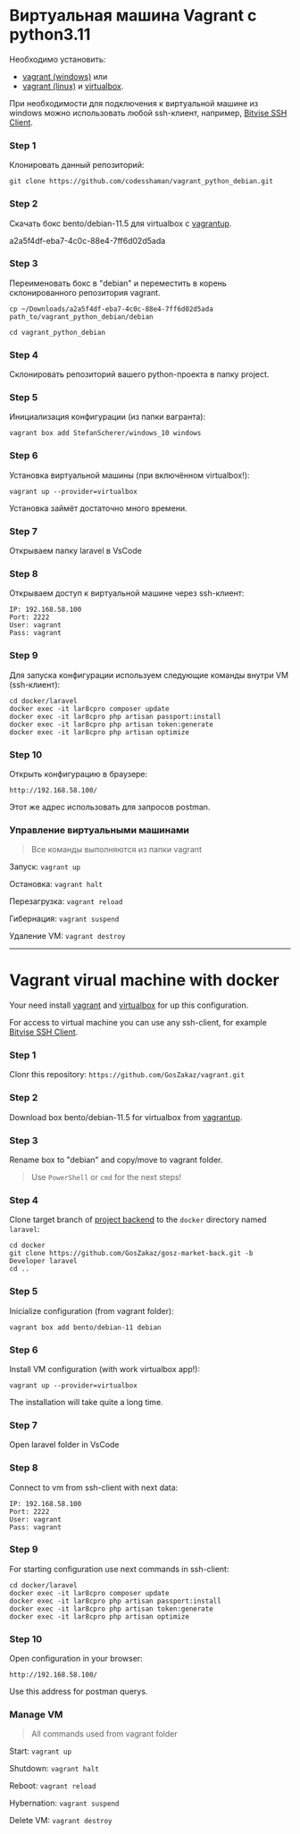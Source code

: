 # Виртуальная машина Vagrant c python3.11

Необходимо установить:
- [vagrant (windows)](https://cloud.mail.ru/public/Vvjh/TyWnCn8h9 "vagrant") 
или
- [vagrant (linux)](https://github.com/hashicorp/vagrant-installers/releases/tag/v2.3.4.dev%2Bmain "vagrant") 
и [virtualbox](https://www.virtualbox.org/ "virtualbox").

При необходимости для подключения к виртуальной машине из windows можно использовать любой ssh-клиент, например, [Bitvise SSH Client](https://www.bitvise.com/ssh-client-download "Bitvise").

### Step 1

Клонировать данный репозиторий:

``git clone https://github.com/codesshaman/vagrant_python_debian.git``

### Step 2

Скачать бокс bento/debian-11.5 для virtualbox с [vagrantup](https://app.vagrantup.com/denirow/boxes/winxp "vagrantup").

a2a5f4df-eba7-4c0c-88e4-7ff6d02d5ada

### Step 3

Переименовать бокс в "debian" и переместить в корень склонированного репозитория vagrant.

``cp ~/Downloads/a2a5f4df-eba7-4c0c-88e4-7ff6d02d5ada path_to/vagrant_python_debian/debian``

``cd vagrant_python_debian``

### Step 4

Склонировать репозиторий вашего python-проекта в папку project.

### Step 5

Инициализация конфигурации (из папки вагранта):

``vagrant box add StefanScherer/windows_10 windows``

### Step 6

Установка виртуальной машины (при включённом virtualbox!):

``vagrant up --provider=virtualbox``

Установка займёт достаточно много времени.

### Step 7

Открываем папку laravel в VsCode

### Step 8

Открываем доступ к виртуальной машине через ssh-клиент:

```
IP: 192.168.58.100
Port: 2222
User: vagrant
Pass: vagrant
```

### Step 9

Для запуска конфигурации используем следующие команды внутри VM (ssh-клиент):

```
cd docker/laravel
docker exec -it lar8cpro composer update
docker exec -it lar8cpro php artisan passport:install
docker exec -it lar8cpro php artisan token:generate
docker exec -it lar8cpro php artisan optimize
```

### Step 10

Открыть конфигурацию в браузере:

``http://192.168.58.100/``

Этот же адрес использовать для запросов postman.

### Управление виртуальными машинами

> Все команды выполняются из папки vagrant

Запуск: ``vagrant up``

Остановка: ``vagrant halt``

Перезагрузка: ``vagrant reload``

Гибернация: ``vagrant suspend``

Удаление VM: ``vagrant destroy``

***

# Vagrant virual machine with docker

Your need install [vagrant](https://cloud.mail.ru/public/Vvjh/TyWnCn8h9 "vagrant") and [virtualbox](https://www.virtualbox.org/ "virtualbox") for up this configuration.

For access to virtual machine you can use any ssh-client, for example [Bitvise SSH Client](https://www.bitvise.com/ssh-client-download "Bitvise").

### Step 1

Clonr this repository: ``https://github.com/GosZakaz/vagrant.git``

### Step 2

Download box bento/debian-11.5 for virtualbox from [vagrantup](https://app.vagrantup.com/bento/boxes/debian-11.5 "vagrantup").

### Step 3

Rename box to "debian" and copy/move to vagrant folder.

> Use ``PowerShell`` or ``cmd`` for the next steps!

### Step 4

Clone target branch of [project backend](https://github.com/GosZakaz/gosz-market-back "back") to the ``docker`` directory named ``laravel``:

```
cd docker
git clone https://github.com/GosZakaz/gosz-market-back.git -b Developer laravel
cd ..
```

### Step 5

Inicialize configuration (from vagrant folder):

``vagrant box add bento/debian-11 debian``

### Step 6

Install VM configuration (with work virtualbox app!):

``vagrant up --provider=virtualbox``

The installation will take quite a long time.

### Step 7

Open laravel folder in VsCode

### Step 8

Connect to vm from ssh-client with next data:

```
IP: 192.168.58.100
Port: 2222
User: vagrant
Pass: vagrant
```

### Step 9

For starting configuration use next commands in ssh-client:

```
cd docker/laravel
docker exec -it lar8cpro composer update
docker exec -it lar8cpro php artisan passport:install
docker exec -it lar8cpro php artisan token:generate
docker exec -it lar8cpro php artisan optimize
```

### Step 10

Open configuration in your browser:

``http://192.168.58.100/``

Use this address for postman querys.

### Manage VM

> All commands used from vagrant folder

Start: ``vagrant up``

Shutdown: ``vagrant halt``

Reboot: ``vagrant reload``

Hybernation: ``vagrant suspend``

Delete VM: ``vagrant destroy``